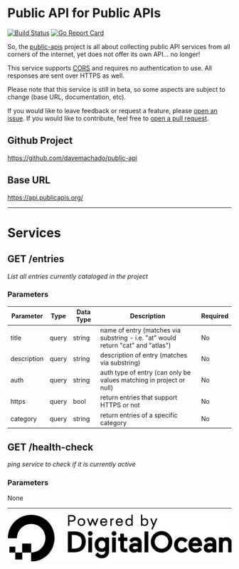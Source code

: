# Public API for Public APIs

[![Build Status](https://travis-ci.org/davemachado/public-api.svg?branch=master)](https://travis-ci.org/davemachado/public-api)
[![Go Report Card](https://goreportcard.com/badge/github.com/davemachado/public-api)](https://goreportcard.com/report/github.com/davemachado/public-api)

So, the [public-apis](https://github.com/toddmotto/public-apis) project is all about collecting public API services from all corners of the internet, yet does not offer its own API... no longer!

This service supports [CORS](https://developer.mozilla.org/en-US/docs/Web/HTTP/CORS) and requires no authentication to use. All responses are sent over HTTPS as well.

Please note that this service is still in beta, so some aspects are subject to change (base URL, documentation, etc).

If you would like to leave feedback or request a feature, please [open an issue](https://github.com/davemachado/public-api/issues). If you would like to contribute, feel free to [open a pull request](https://github.com/davemachado/public-api/pulls).

## Github Project
https://github.com/davemachado/public-api

## Base URL
https://api.publicapis.org/

---

# Services
## **GET** /entries

*List all entries currently cataloged in the project*

### Parameters
Parameter | Type | Data Type | Description | Required
| --- | --- | --- | --- | --- |
| title | query | string | name of entry (matches via substring - i.e. "at" would return "cat" and "atlas") | No |
| description | query | string | description of entry (matches via substring) | No |
| auth | query | string | auth type of entry (can only be values matching in project or null) | No |
| https | query | bool | return entries that support HTTPS or not | No |
| category | query | string | return entries of a specific category | No |

## **GET** /health-check

*ping service to check if it is currently active*

### Parameters
None

---
[![DigitalOcean](static/DO_Powered_by_Badge_black.png)](https://www.digitalocean.com/)
